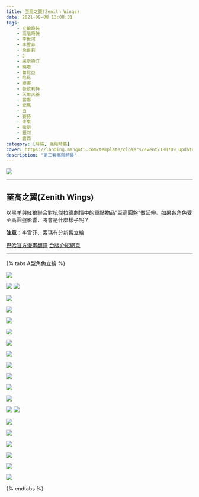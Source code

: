 ```yaml
---
title: 至高之翼(Zenith Wings)
date: 2021-09-08 13:08:31
tags:
    - 立繪時裝
    - 高階時裝
    - 李世河
    - 李雪菲
    - 徐維莉
    - J
    - 米斯特汀
    - 納塔
    - 蕾比亞
    - 哈比
    - 緹娜
    - 薇歐莉特
    - 沃爾夫姜
    - 露娜
    - 索瑪
    - 白
    - 賽特
    - 未來
    - 徹斯
    - 銀河
    - 露西
category: [時裝, 高階時裝]
cover: https://landing.mangot5.com/template/closers/event/180709_update/images/bg.jpg
description: "第三套高階時裝"
---
```


![](https://landing.mangot5.com/template/closers/event/180709_update/images/bg.jpg)

---
## 至高之翼(Zenith Wings)
以黑羊與紅狼聯合對抗傑拉德劇情中的重點物品”至高圓盤”做延伸。如果各角色受至高圓盤影響，將會是什麼樣子呢？

**注意**：李雪菲、索瑪有分新舊立繪

[巴哈官方漫畫翻譯](https://forum.gamer.com.tw/C.php?bsn=23655&snA=7254&tnum=2)
[台版介紹網頁](https://landing.mangot5.com/template/closers/event/180709_update/index.html)

---

{% tabs A型角色立繪 %}
<!-- tab 李世河(Seha)-->
![](https://firebasestorage.googleapis.com/v0/b/closersinfo-37f2b.appspot.com/o/ZWillust%2FZWillust_Seha.jpg?alt=media)
<!-- endtab -->
<!-- tab 李雪菲(Seulbi)-->
![](https://firebasestorage.googleapis.com/v0/b/closersinfo-37f2b.appspot.com/o/ZWillust%2FZWillust_Seulbi.jpg?alt=media)
![](https://firebasestorage.googleapis.com/v0/b/closersinfo-37f2b.appspot.com/o/ZWillust%2FZWillust_old_Seulbi.png?alt=media)
<!-- endtab -->
<!-- tab 徐維莉(Yuri)-->
![](https://firebasestorage.googleapis.com/v0/b/closersinfo-37f2b.appspot.com/o/ZWillust%2FZWillust_Yuri.jpg?alt=media)
<!-- endtab -->
<!-- tab J-->
![](https://firebasestorage.googleapis.com/v0/b/closersinfo-37f2b.appspot.com/o/ZWillust%2FZWillust_J.jpg?alt=media)
<!-- endtab -->
<!-- tab 米斯特汀(Tein)-->
![](https://firebasestorage.googleapis.com/v0/b/closersinfo-37f2b.appspot.com/o/ZWillust%2FZWillust_Tein.jpg?alt=media)
<!-- endtab -->
<!-- tab 納塔(Nata)-->
![](https://firebasestorage.googleapis.com/v0/b/closersinfo-37f2b.appspot.com/o/ZWillust%2FZWillust_Nata.jpg?alt=media)
<!-- endtab -->
<!-- tab 蕾比雅(Levia)-->
![](https://firebasestorage.googleapis.com/v0/b/closersinfo-37f2b.appspot.com/o/ZWillust%2FZWillust_Levia.jpg?alt=media)
<!-- endtab -->
<!-- tab 哈比(Harpy)-->
![](https://firebasestorage.googleapis.com/v0/b/closersinfo-37f2b.appspot.com/o/ZWillust%2FZWillust_Harpy.jpg?alt=media)
<!-- endtab -->
<!-- tab 緹娜(Tina)-->
![](https://firebasestorage.googleapis.com/v0/b/closersinfo-37f2b.appspot.com/o/ZWillust%2FZWillust_Tina.jpg?alt=media)
<!-- endtab -->
<!-- tab 薇歐莉特(Violet)-->
![](https://firebasestorage.googleapis.com/v0/b/closersinfo-37f2b.appspot.com/o/ZWillust%2FZWillust_Violet.jpg?alt=media)
<!-- endtab -->
<!-- tab 沃爾夫姜(Wolfgang)-->
![](https://firebasestorage.googleapis.com/v0/b/closersinfo-37f2b.appspot.com/o/ZWillust%2FZWillust_Wolfgang.jpg?alt=media)
<!-- endtab -->
<!-- tab 露娜(Luna)-->
![](https://firebasestorage.googleapis.com/v0/b/closersinfo-37f2b.appspot.com/o/ZWillust%2FZWillust_Luna.jpg?alt=media)
<!-- endtab -->
<!-- tab 索瑪(Soma)-->
![](https://firebasestorage.googleapis.com/v0/b/closersinfo-37f2b.appspot.com/o/ZWillust%2FZWillust_Soma.jpg?alt=media)
![](https://firebasestorage.googleapis.com/v0/b/closersinfo-37f2b.appspot.com/o/ZWillust%2FZWillust_old_Soma.png?alt=media)
<!-- endtab -->
<!-- tab 白(Bai)-->
![](https://firebasestorage.googleapis.com/v0/b/closersinfo-37f2b.appspot.com/o/ZWillust%2FZWillust_Bai.jpg?alt=media)
<!-- endtab -->
<!-- tab 賽特(Seth)-->
![](https://firebasestorage.googleapis.com/v0/b/closersinfo-37f2b.appspot.com/o/ZWillust%2FZWillust_Seth.jpg?alt=media)
<!-- endtab -->
<!-- tab 未來(Mirae)-->
![](https://firebasestorage.googleapis.com/v0/b/closersinfo-37f2b.appspot.com/o/ZWillust%2FZWillust_Mirae.jpg?alt=media)
<!-- endtab -->
<!-- tab 徹斯(Chulsoo)-->
![](https://firebasestorage.googleapis.com/v0/b/closersinfo-37f2b.appspot.com/o/ZWillust%2FZWillust_Chulsoo.jpg?alt=media)
<!-- endtab -->
<!-- tab 銀河(Eunha)-->
![](https://firebasestorage.googleapis.com/v0/b/closersinfo-37f2b.appspot.com/o/ZWillust%2FZWillust_Eunha.jpg?alt=media)
<!-- endtab -->
<!-- tab 露西(Lucy)-->
![](https://firebasestorage.googleapis.com/v0/b/closersinfo-37f2b.appspot.com/o/ZWillust%2FZWillust_Lucy.jpg?alt=media)
<!-- endtab -->
{% endtabs %}
